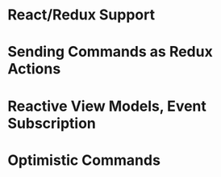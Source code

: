 # React/Redux Support
# Sending Commands as Redux Actions
# Reactive View Models, Event Subscription
# Optimistic Commands